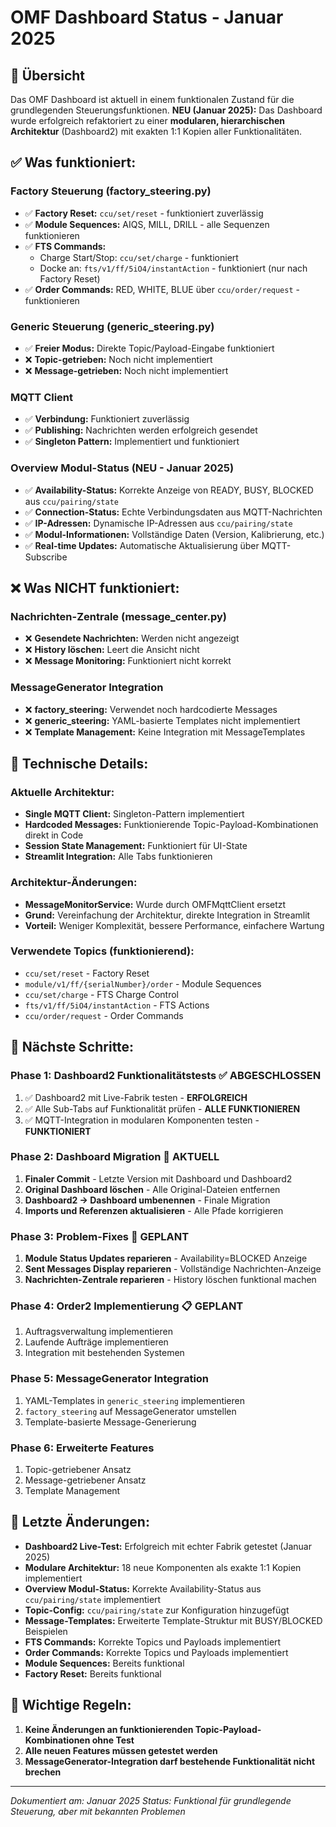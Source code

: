 # OMF Dashboard Status - Januar 2025

## 🎯 **Übersicht**

Das OMF Dashboard ist aktuell in einem funktionalen Zustand für die grundlegenden Steuerungsfunktionen. **NEU (Januar 2025):** Das Dashboard wurde erfolgreich refaktoriert zu einer **modularen, hierarchischen Architektur** (Dashboard2) mit exakten 1:1 Kopien aller Funktionalitäten.

## ✅ **Was funktioniert:**

### **Factory Steuerung (factory_steering.py)**
- ✅ **Factory Reset:** `ccu/set/reset` - funktioniert zuverlässig
- ✅ **Module Sequences:** AIQS, MILL, DRILL - alle Sequenzen funktionieren
- ✅ **FTS Commands:** 
  - Charge Start/Stop: `ccu/set/charge` - funktioniert
  - Docke an: `fts/v1/ff/5iO4/instantAction` - funktioniert (nur nach Factory Reset)
- ✅ **Order Commands:** RED, WHITE, BLUE über `ccu/order/request` - funktionieren

### **Generic Steuerung (generic_steering.py)**
- ✅ **Freier Modus:** Direkte Topic/Payload-Eingabe funktioniert
- ❌ **Topic-getrieben:** Noch nicht implementiert
- ❌ **Message-getrieben:** Noch nicht implementiert

### **MQTT Client**
- ✅ **Verbindung:** Funktioniert zuverlässig
- ✅ **Publishing:** Nachrichten werden erfolgreich gesendet
- ✅ **Singleton Pattern:** Implementiert und funktioniert

### **Overview Modul-Status (NEU - Januar 2025)**
- ✅ **Availability-Status:** Korrekte Anzeige von READY, BUSY, BLOCKED aus `ccu/pairing/state`
- ✅ **Connection-Status:** Echte Verbindungsdaten aus MQTT-Nachrichten
- ✅ **IP-Adressen:** Dynamische IP-Adressen aus `ccu/pairing/state`
- ✅ **Modul-Informationen:** Vollständige Daten (Version, Kalibrierung, etc.)
- ✅ **Real-time Updates:** Automatische Aktualisierung über MQTT-Subscribe

## ❌ **Was NICHT funktioniert:**

### **Nachrichten-Zentrale (message_center.py)**
- ❌ **Gesendete Nachrichten:** Werden nicht angezeigt
- ❌ **History löschen:** Leert die Ansicht nicht
- ❌ **Message Monitoring:** Funktioniert nicht korrekt

### **MessageGenerator Integration**
- ❌ **factory_steering:** Verwendet noch hardcodierte Messages
- ❌ **generic_steering:** YAML-basierte Templates nicht implementiert
- ❌ **Template Management:** Keine Integration mit MessageTemplates

## 🔧 **Technische Details:**

### **Aktuelle Architektur:**
- **Single MQTT Client:** Singleton-Pattern implementiert
- **Hardcoded Messages:** Funktionierende Topic-Payload-Kombinationen direkt in Code
- **Session State Management:** Funktioniert für UI-State
- **Streamlit Integration:** Alle Tabs funktionieren

### **Architektur-Änderungen:**
- **MessageMonitorService:** Wurde durch OMFMqttClient ersetzt
- **Grund:** Vereinfachung der Architektur, direkte Integration in Streamlit
- **Vorteil:** Weniger Komplexität, bessere Performance, einfachere Wartung

### **Verwendete Topics (funktionierend):**
- `ccu/set/reset` - Factory Reset
- `module/v1/ff/{serialNumber}/order` - Module Sequences
- `ccu/set/charge` - FTS Charge Control
- `fts/v1/ff/5iO4/instantAction` - FTS Actions
- `ccu/order/request` - Order Commands

## 🚀 **Nächste Schritte:**

### **Phase 1: Dashboard2 Funktionalitätstests** ✅ **ABGESCHLOSSEN**
1. ✅ Dashboard2 mit Live-Fabrik testen - **ERFOLGREICH**
2. ✅ Alle Sub-Tabs auf Funktionalität prüfen - **ALLE FUNKTIONIEREN**
3. ✅ MQTT-Integration in modularen Komponenten testen - **FUNKTIONIERT**

### **Phase 2: Dashboard Migration** 🔄 **AKTUELL**
1. **Finaler Commit** - Letzte Version mit Dashboard und Dashboard2
2. **Original Dashboard löschen** - Alle Original-Dateien entfernen
3. **Dashboard2 → Dashboard umbenennen** - Finale Migration
4. **Imports und Referenzen aktualisieren** - Alle Pfade korrigieren

### **Phase 3: Problem-Fixes** 🔧 **GEPLANT**
1. **Module Status Updates reparieren** - Availability=BLOCKED Anzeige
2. **Sent Messages Display reparieren** - Vollständige Nachrichten-Anzeige
3. **Nachrichten-Zentrale reparieren** - History löschen funktional machen

### **Phase 4: Order2 Implementierung** 📋 **GEPLANT**
1. Auftragsverwaltung implementieren
2. Laufende Aufträge implementieren
3. Integration mit bestehenden Systemen

### **Phase 5: MessageGenerator Integration**
1. YAML-Templates in `generic_steering` implementieren
2. `factory_steering` auf MessageGenerator umstellen
3. Template-basierte Message-Generierung

### **Phase 6: Erweiterte Features**
1. Topic-getriebener Ansatz
2. Message-getriebener Ansatz
3. Template Management

## 📅 **Letzte Änderungen:**
- **Dashboard2 Live-Test:** Erfolgreich mit echter Fabrik getestet (Januar 2025)
- **Modulare Architektur:** 18 neue Komponenten als exakte 1:1 Kopien implementiert
- **Overview Modul-Status:** Korrekte Availability-Status aus `ccu/pairing/state` implementiert
- **Topic-Config:** `ccu/pairing/state` zur Konfiguration hinzugefügt
- **Message-Templates:** Erweiterte Template-Struktur mit BUSY/BLOCKED Beispielen
- **FTS Commands:** Korrekte Topics und Payloads implementiert
- **Order Commands:** Korrekte Topics und Payloads implementiert
- **Module Sequences:** Bereits funktional
- **Factory Reset:** Bereits funktional

## 🚨 **Wichtige Regeln:**
1. **Keine Änderungen an funktionierenden Topic-Payload-Kombinationen ohne Test**
2. **Alle neuen Features müssen getestet werden**
3. **MessageGenerator-Integration darf bestehende Funktionalität nicht brechen**

---
*Dokumentiert am: Januar 2025*
*Status: Funktional für grundlegende Steuerung, aber mit bekannten Problemen*
